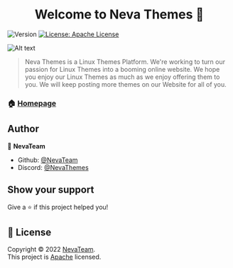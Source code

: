 <h1 align="center">Welcome to Neva Themes 👋</h1>
<p>
  <img alt="Version" src="https://img.shields.io/badge/version-1.05.1-blue.svg?cacheSeconds=2592000" />
  <a href="https://github.com/NevaTeam/neva-themes/blob/main/LICENSE" target="_blank">
    <img alt="License: Apache License" src="https://img.shields.io/badge/License-Apache License-yellow.svg" />
  </a>
</p>

![Alt text](https://i.imgur.com/A5dLp8z.png)

> Neva Themes is a Linux Themes Platform. We're working to turn our passion for Linux Themes into a booming online website. We hope you enjoy our Linux Themes as much as we enjoy offering them to you. We will keep posting more themes on our Website for all of you.



### 🏠 [Homepage](https://nevateam.github.io/neva-themes/index.html)

## Author

👤 **NevaTeam**

* Github: [@NevaTeam](https://github.com/NevaTeam)
* Discord: [@NevaThemes](https://discord.com/invite/7x3D9v3aAY)


## Show your support

Give a ⭐️ if this project helped you!

## 📝 License

Copyright © 2022 [NevaTeam](https://github.com/NevaTeam).<br />
This project is [Apache](https://github.com/NevaTeam/neva-themes/blob/main/LICENSE) licensed.

